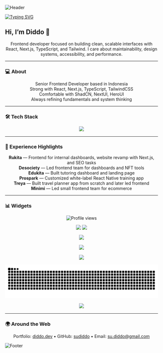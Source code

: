 <!-- Header Wave (animated render with gradient + white text) -->
![Header](https://capsule-render.vercel.app/api?type=waving&color=0:9333EA,50:4AF2D6,100:1F6FEB&height=140&section=header&text=Diddo&fontSize=44&fontAlignY=32&animation=fadeIn&desc=Senior%20Frontend%20Developer&descAlignY=55&fontColor=ffffff&descAlign=50&descAlignY=70&descSize=18)

<!-- Typing SVG -->
[![Typing SVG](https://readme-typing-svg.demolab.com?font=Fira+Code&size=22&pause=1100&center=true&vCenter=true&width=700&lines=Clean+Code+%7C+Scalable+Systems;Design+Consistency+%7C+Attention+to+Detail;Always+Learning+%7C+Always+Improving)](https://git.io/typing-svg)

## Hi, I’m Diddo 👋
<p align="center">
Frontend developer focused on building clean, scalable interfaces with React, Next.js, TypeScript, and Tailwind.  
I care about maintainability, design systems, accessibility, and performance.
</p>

---

### 💻 About
<p align="center">
Senior Frontend Developer based in Indonesia  
<br/>
Strong with React, Next.js, TypeScript, TailwindCSS  
<br/>
Comfortable with ShadCN, NextUI, HeroUI  
<br/>
Always refining fundamentals and system thinking
</p>

---

### 🛠️ Tech Stack
<p align="center">
  <img src="https://skillicons.dev/icons?i=react,nextjs,ts,tailwind,html,css,js,git,figma" />
</p>

---

### 📂 Experience Highlights
<p align="center">
<b>Rukita</b> — Frontend for internal dashboards, website revamp with Next.js, and SEO tasks  
<br/>
<b>Desociety</b> — Led frontend team for dashboards and NFT tools  
<br/>
<b>Edukita</b> — Built tutoring dashboard and landing page  
<br/>
<b>Prospark</b> — Customized white-label React Native training app  
<br/>
<b>Treya</b> — Built travel planner app from scratch and later led frontend  
<br/>
<b>Minimi</b> — Led small frontend team for ecommerce
</p>

---

### 📊 Widgets

<!-- Profile Views -->
<p align="center">
  <img src="https://komarev.com/ghpvc/?username=sudiddo&style=for-the-badge" alt="Profile views" />
</p>

<!-- GitHub Stats + Top Languages -->
<p align="center">
  <img src="https://github-readme-stats.vercel.app/api?username=sudiddo&show_icons=true&rank_icon=github&theme=tokyonight" height="165" />
  <img src="https://github-readme-stats.vercel.app/api/top-langs/?username=sudiddo&layout=compact&theme=tokyonight" height="165" />
</p>

<!-- Streak -->
<p align="center">
  <img src="https://streak-stats.demolab.com?user=sudiddo&theme=tokyonight" />
</p>

<!-- Trophy Board -->
<p align="center">
  <img src="https://trophygh.kolioaris.xyz/?username=sudiddo&theme=tokyonight&no-frame=true&no-bg=true&row=1&column=7" />
</p>

<!-- Activity Graph -->
<p align="center">
  <img src="https://github-readme-activity-graph.vercel.app/graph?username=sudiddo&theme=tokyo-night" />
</p>

<!-- Contribution Snake -->
<p align="center">
  <picture>
    <source media="(prefers-color-scheme: dark)" srcset="https://raw.githubusercontent.com/sudiddo/sudiddo/output/github-contribution-grid-snake-dark.svg" />
    <source media="(prefers-color-scheme: light)" srcset="https://raw.githubusercontent.com/sudiddo/sudiddo/output/github-contribution-grid-snake.svg" />
    <img alt="Contribution snake animation" src="https://raw.githubusercontent.com/sudiddo/sudiddo/output/github-contribution-grid-snake.svg" />
  </picture>
</p>

<!-- Animated Typing Footer -->
<p align="center">
  <a href="https://diddo.dev">
    <img src="https://readme-typing-svg.demolab.com?font=Fira+Code&pause=1400&center=true&vCenter=true&repeat=true&width=600&lines=Building+useful+interfaces;Polishing+the+details;Learning+every+day" />
  </a>
</p>

---

### 🌍 Around the Web
<p align="center">
Portfolio: <a href="https://diddo.dev">diddo.dev</a> •  
GitHub: <a href="https://github.com/sudiddo">sudiddo</a> •  
Email: <a href="mailto:su.diddo@gmail.com">su.diddo@gmail.com</a>
</p>

<!-- Footer Wave -->
![Footer](https://capsule-render.vercel.app/api?type=waving&color=0:1F6FEB,50:4AF2D6,100:9333EA&height=120&section=footer)
